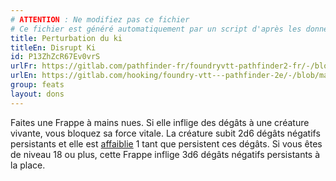 ```yaml
---
# ATTENTION : Ne modifiez pas ce fichier
# Ce fichier est généré automatiquement par un script d'après les données du module Foundry VTT officiel et de sa traduction
title: Perturbation du ki
titleEn: Disrupt Ki
id: P13ZhZcR67Ev0vrS
urlFr: https://gitlab.com/pathfinder-fr/foundryvtt-pathfinder2-fr/-/blob/master/data/feats/P13ZhZcR67Ev0vrS.htm
urlEn: https://gitlab.com/hooking/foundry-vtt---pathfinder-2e/-/blob/master/packs/data/feats.db/disrupt-ki.json
group: feats
layout: dons
---
```

Faites une Frappe à mains nues. Si elle inflige des dégâts à une créature vivante, vous bloquez sa force vitale. La créature subit 2d6 dégâts négatifs persistants et elle est [affaiblie](../conditions/affaibli.md) 1 tant que persistent ces dégâts. Si vous êtes de niveau 18 ou plus, cette Frappe inflige 3d6 dégâts négatifs persistants à la place.


